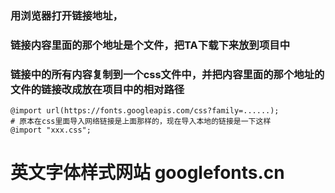 ### 用浏览器打开链接地址，
### 链接内容里面的那个地址是个文件，把TA下载下来放到项目中
### 链接中的所有内容复制到一个css文件中，并把内容里面的那个地址的文件的链接改成放在项目中的相对路径

```shell
@import url(https://fonts.googleapis.com/css?family=......);
# 原本在css里面导入网络链接是上面那样的，现在导入本地的链接是一下这样
@import "xxx.css";
```

# 英文字体样式网站 googlefonts.cn


